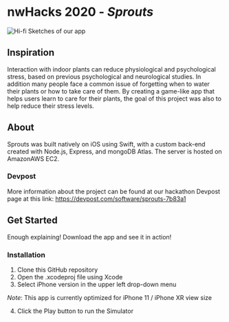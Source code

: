 # nwHacks 2020 - *Sprouts*

<img src="https://github.com/yan-alan/nwHacks-food-doods-1/blob/master/original.jpg" alt="Hi-fi Sketches of our app">

## Inspiration
Interaction with indoor plants can reduce physiological and psychological stress, based on previous psychological and neurological studies. In addition many people face a common issue of forgetting when to water their plants or how to take care of them. By creating a game-like app that helps users learn to care for their plants, the goal of this project was also to help reduce their stress levels.

## About
Sprouts was built natively on iOS using Swift, with a custom back-end created with Node.js, Express, and mongoDB Atlas. The server is hosted on AmazonAWS EC2.

### Devpost
More information about the project can be found at our hackathon Devpost page at this link:
https://devpost.com/software/sprouts-7b83a1

## Get Started
Enough explaining! Download the app and see it in action!

### Installation
1) Clone this GitHub repository
2) Open the .xcodeproj file using Xcode
3) Select iPhone version in the upper left drop-down menu 

*Note*: This app is currently optimized for iPhone 11 / iPhone XR view size

4) Click the Play button to run the Simulator

